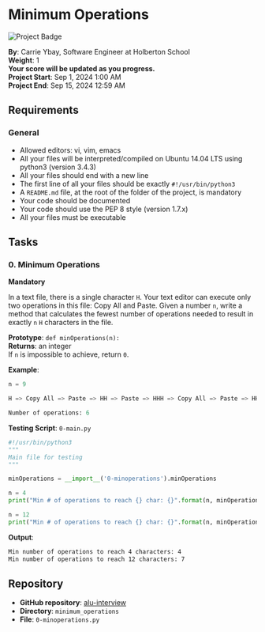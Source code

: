 # Minimum Operations

![Project Badge](https://img.shields.io/badge/Minimum%20Operations-Novice-brightgreen)

**By**: Carrie Ybay, Software Engineer at Holberton School  
**Weight**: 1  
**Your score will be updated as you progress.**  
**Project Start**: Sep 1, 2024 1:00 AM  
**Project End**: Sep 15, 2024 12:59 AM  

## Requirements

### General
- Allowed editors: vi, vim, emacs
- All your files will be interpreted/compiled on Ubuntu 14.04 LTS using python3 (version 3.4.3)
- All your files should end with a new line
- The first line of all your files should be exactly `#!/usr/bin/python3`
- A `README.md` file, at the root of the folder of the project, is mandatory
- Your code should be documented
- Your code should use the PEP 8 style (version 1.7.x)
- All your files must be executable

## Tasks

### 0. Minimum Operations

**Mandatory**

In a text file, there is a single character `H`. Your text editor can execute only two operations in this file: Copy All and Paste. Given a number `n`, write a method that calculates the fewest number of operations needed to result in exactly `n` `H` characters in the file.

**Prototype**: `def minOperations(n):`  
**Returns**: an integer  
If `n` is impossible to achieve, return `0`.

**Example**:

```python
n = 9

H => Copy All => Paste => HH => Paste => HHH => Copy All => Paste => HHHHHH => Paste => HHHHHHHHH

Number of operations: 6
```

**Testing Script**: `0-main.py`

```python
#!/usr/bin/python3
"""
Main file for testing
"""

minOperations = __import__('0-minoperations').minOperations

n = 4
print("Min # of operations to reach {} char: {}".format(n, minOperations(n)))

n = 12
print("Min # of operations to reach {} char: {}".format(n, minOperations(n)))
```

**Output**:

```sh
Min number of operations to reach 4 characters: 4
Min number of operations to reach 12 characters: 7
```

## Repository

- **GitHub repository**: [alu-interview](https://github.com/obure1always/alu-interview)
- **Directory**: `minimum_operations`
- **File**: `0-minoperations.py`
